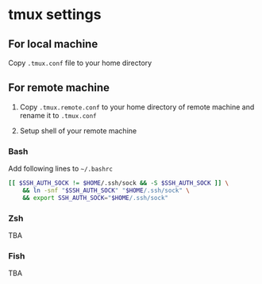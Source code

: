 # tmux settings

## For local machine

Copy `.tmux.conf` file to your home directory

## For remote machine

1. Copy `.tmux.remote.conf` to your home directory of remote machine and rename it to `.tmux.conf`

2. Setup shell of your remote machine

### Bash
Add following lines to `~/.bashrc`

```sh
[[ $SSH_AUTH_SOCK != $HOME/.ssh/sock && -S $SSH_AUTH_SOCK ]] \
    && ln -snf "$SSH_AUTH_SOCK" "$HOME/.ssh/sock" \
    && export SSH_AUTH_SOCK="$HOME/.ssh/sock"
```

### Zsh

TBA

### Fish

TBA
